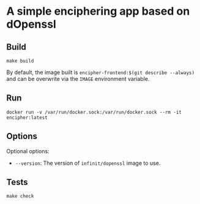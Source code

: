 # A simple enciphering app based on dOpenssl

## Build

`make build`

By default, the image built is `encipher-frontend:$(git describe --always)` and can be overwrite via the `IMAGE` environment variable.

## Run

`docker run -v /var/run/docker.sock:/var/run/docker.sock --rm -it encipher:latest`

## Options

Optional options:

- `--version`: The version of `infinit/dopenssl` image to use.

## Tests

`make check`
